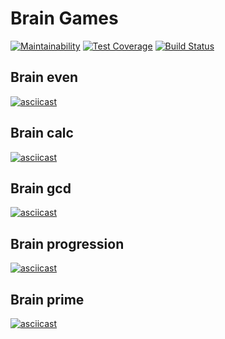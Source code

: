 # Brain Games

[![Maintainability](https://api.codeclimate.com/v1/badges/dfa66751913c41d77638/maintainability)](https://codeclimate.com/github/primbayev/python-project-lvl1/maintainability) [![Test Coverage](https://api.codeclimate.com/v1/badges/dfa66751913c41d77638/test_coverage)](https://codeclimate.com/github/primbayev/python-project-lvl1/test_coverage) [![Build Status](https://travis-ci.org/primbayev/python-project-lvl1.svg?branch=master)](https://travis-ci.org/primbayev/python-project-lvl1)

## Brain even

[![asciicast](https://asciinema.org/a/50NLp1QcSPt6RK551uloIo760.svg)](https://asciinema.org/a/50NLp1QcSPt6RK551uloIo760)

## Brain calc

[![asciicast](https://asciinema.org/a/kIASoqAk8QJjCzeuYzJOzv2xE.svg)](https://asciinema.org/a/kIASoqAk8QJjCzeuYzJOzv2xE)

## Brain gcd

[![asciicast](https://asciinema.org/a/309145.svg)](https://asciinema.org/a/309145)

## Brain progression

[![asciicast](https://asciinema.org/a/309190.svg)](https://asciinema.org/a/309190)

## Brain prime

[![asciicast](https://asciinema.org/a/309516.svg)](https://asciinema.org/a/309516)

